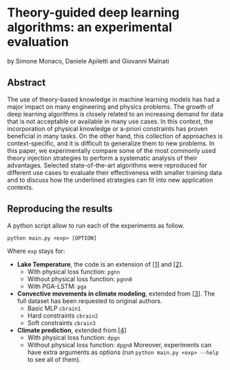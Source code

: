 # Theory-guided deep learning algorithms: an experimental evaluation
by Simone Monaco, Daniele Apiletti and Giovanni Malnati

## Abstract
The use of theory-based knowledge in machine learning models has had a major impact on many engineering and physics problems. The growth of deep learning algorithms is closely related to an increasing demand for data that is not acceptable or available in many use cases. In this context, the incorporation of physical knowledge or a-priori constraints has proven beneficial in many tasks. On the other hand, this collection of approaches is context-specific, and it is difficult to generalize them to new problems. In this paper, we experimentally compare some of the most commonly used theory injection strategies to perform a systematic analysis of their advantages. Selected state-of-the-art algorithms were reproduced for different use cases to evaluate their effectiveness with smaller training data and to discuss how the underlined strategies can fit into new application contexts.

## Reproducing the results
A python script allow to run each of the experiments as follow.
```
python main.py <exp> [OPTION]
```

Where `exp` stays for:
- **Lake Temperature**, the code is an extension of [[1]](https://github.com/arkadaw9/PGNN) and [[2]](https://github.com/arkadaw9/PGA_LSTM).
  - With physical loss function: `pgnn`
  - Without physical loss function: `pgnn0`
  - With PGA-LSTM: `pga`
- **Convective movements in climate modeling**, extended from [[3]](https://github.com/raspstephan/CBRAIN-CAM). The full dataset has been requested to original authors.
  - Basic MLP `cbrain1`
  - Hard constraints `cbrain2`
  - Soft constraints `cbrain3`
- **Climate prediction**, extended from [[4]](https://github.com/sungyongs/dpgn)
  - With physical loss function: `dpgn`
  - Without physical loss function: `dpgn0`
Moreover, experiments can have extra arguments as options (run `python main.py <exp> --help` to see all of them).


